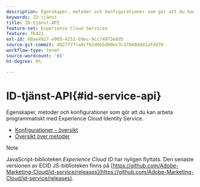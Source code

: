 ```yaml
---
description: Egenskaper, metoder och konfigurationer som gör att du kan arbeta programmatiskt med Experience Cloud Identity Service.
keywords: ID-tjänst
title: ID-tjänst-API
feature-set: Experience Cloud Services
feature: TK421
exl-id: 60ae4927-e905-4252-b9ec-9cc74073e8d5
source-git-commit: d027f7fca8cf62d6b5d80ec3c37049ddd1afdd70
workflow-type: tm+mt
source-wordcount: '65'
ht-degree: 0%

---
```


# ID-tjänst-API{#id-service-api}

Egenskaper, metoder och konfigurationer som gör att du kan arbeta programmatiskt med Experience Cloud Identity Service.

* [Konfigurationer - översikt](function-vars/function-vars.md)
* [Översikt över metoder](get-set/get-set.md)

>[!NOTE]
>
>JavaScript-biblioteken *Experience Cloud ID* har nyligen flyttats. Den senaste versionen av ECID JS-biblioteken finns på [https://github.com/Adobe-Marketing-Cloud/id-service/releases](https://github.com/Adobe-Marketing-Cloud/id-service/releases).
